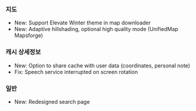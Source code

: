 ### 지도
- New: Support Elevate Winter theme in map downloader
- New: Adaptive hillshading, optional high quality mode (UnifiedMap Mapsforge)

### 캐시 상세정보
- New: Option to share cache with user data (coordinates, personal note)
- Fix: Speech service interrupted on screen rotation

### 일반
- New: Redesigned search page

